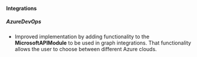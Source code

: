 
#### Integrations

##### AzureDevOps

- Improved implementation by adding functionality to the **MicrosoftAPIModule** to be used in graph integrations. That functionality allows the user to choose between different Azure clouds.
